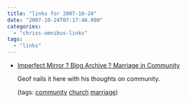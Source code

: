 ```yaml
---
title: "links for 2007-10-24"
date: "2007-10-24T07:17:46.000"
categories: 
  - "chriss-omnibus-links"
tags: 
  - "links"
---
```


- [Imperfect Mirror ? Blog Archive ? Marriage in Community](http://imperfectmirror.org/2007/10/23/marriage-in-community/#comment-12413)
    
    Geof nails it here with his thoughts on community.
    
    (tags: [community](http://del.icio.us/hubbsc/community) [church](http://del.icio.us/hubbsc/church) [marriage](http://del.icio.us/hubbsc/marriage))
